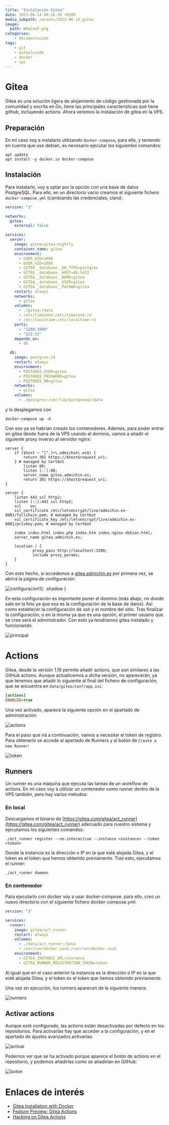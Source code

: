 ```yaml
---
title: "Instalación Gitea"
date: 2023-06-14 08:16:38 +0200
media_subpath: /assets/2023-06-14_gitea
image:
  path: WRaCuwT.png
categories:
    - documentación
tags:
    - git
    - autoalojado
    - docker
    - vps
---
```


# Gitea

Gitea es una solución ligera de alojamiento de código gestionada por la comunidad y escrita en Go, tiene las principales características que tiene github, incluyendo actions. Ahora veremos la instalación de gitea en la VPS.

## Preparación

En mi caso voy a instalarlo  utilizando `docker-compose`, para ello, y teniendo en cuenta que uso debian, es necesario ejecutar los siguientes comandos:

```shell
apt update
apt install -y docker.io docker-compose
```

## Instalación

Para instalarlo, voy a optar por la opción con una base de datos PostgreSQL. Para ello, en un directorio vacío creamos el siguiente fichero `docker-compose.yml` (cambiando las credenciales, claro):

```yaml
version: "3"

networks:
  gitea:
    external: false

services:
  server:
    image: gitea/gitea:nightly
    container_name: gitea
    environment:
      - USER_UID=1000
      - USER_GID=1000
      - GITEA__database__DB_TYPE=postgres
      - GITEA__database__HOST=db:5432
      - GITEA__database__NAME=gitea
      - GITEA__database__USER=gitea
      - GITEA__database__PASSWD=gitea
    restart: always
    networks:
      - gitea
    volumes:
      - ./gitea:/data
      - /etc/timezone:/etc/timezone:ro
      - /etc/localtime:/etc/localtime:ro
    ports:
      - "3200:3000"
      - "222:22"
    depends_on:
      - db

  db:
    image: postgres:14
    restart: always
    environment:
      - POSTGRES_USER=gitea
      - POSTGRES_PASSWORD=gitea
      - POSTGRES_DB=gitea
    networks:
      - gitea
    volumes:
      - ./postgres:/var/lib/postgresql/data
```

y lo desplegamos con

```shell
docker-compose up -d
```

Con eso ya se habrían creado los contenedores. Además, para poder entrar en gitea desde fuera de la VPS usando el dominio, vamos a añadir el siguiente proxy inverso al servidor nginx:

```nginx
server {
    if ($host ~ ^[^.]+\.admichin\.es$) {
        return 301 https://$host$request_uri;
    } # managed by Certbot
        listen 80;
        listen [::]:80;
        server_name gitea.admichin.es;
        return 301 https://$host$request_uri;
}

server {
    listen 443 ssl http2;
    listen [::]:443 ssl http2;
    ssl    on;
    ssl_certificate /etc/letsencrypt/live/admichin.es-0001/fullchain.pem; # managed by Certbot
    ssl_certificate_key /etc/letsencrypt/live/admichin.es-0001/privkey.pem; # managed by Certbot

    index index.html index.php index.htm index.nginx-debian.html;
    server_name gitea.admichin.es;

    location / {
            proxy_pass http://localhost:3200;
            include proxy_params;
    }
}
```

Con esto hecho, si accedemos a [gitea.admichin.es](https://gitea.admichin.es) por primera vez, se abrirá la página de configuración:

![configuracion1](es0cMvq.png){: .shadow }


En esta configuración es importante poner el dominio (más abajo, no donde sale en la foto ya que esa es la configuración de la base de datos). Así como establecer la configuración de ssh y el nombre del sitio. Tras finalizar la configuración, o en la misma ya que es una opción, el primer usuario que se cree será el administrador. Con esto ya tendríamos gitea instalado y funcionando.

![principal](dAKzydC.png)

# Actions

Gitea, desde la versión 1.19 permite añadir actions, que son similares a las GitHub actions. Aunque actualicemos a dicha versión, no aparecerán, ya que tenemos que añadir lo siguiente al final del fichero de configuración, que se encuentra en `data/gitea/conf/app.ini`:

```ini
[actions]
ENABLED=true
```

Una vez activado, aparece la siguiente opción en el apartado de administración:

![actions](OeZEsB5.png)

Para el paso que irá a continuación, vamos a necesitar el  token de registro. Para obtenerlo se accede al apartado de Runners y al botón de `Create a new Runner`:

![token](bpHH3qp.png)

## Runners

Un runner es una máquina que ejecuta las tareas de un workflow de actions. En mi caso voy a utilizar un contenedor como runner dentro de la VPS también, pero hay varios métodos:

### En local

Descargamos el binario de [https://gitea.com/gitea/act_runner](https://gitea.com/gitea/act_runner) adecuado para nuestro sistema y ejecutamos los siguientes comandos:

```shell
./act_runner register --no-interactive --instance <instance> --token <token>
```

Donde la instancia es la dirección o IP en la que esté alojada Gitea, y el token es el token que hemos obtenido previamente. Tras esto, ejecutamos el runner:

```shell
./act_runner daemon
```

### En contenedor

Para ejecutarlo con docker voy a usar docker-compose. para ello, creo un nuevo directorio con el siguiente fichero docker-compose.yml:

```yaml
version: "3"

services:
  runner:
    image: gitea/act_runner
    restart: always
    volumes:
      - ./data/act_runner:/data
      - /var/run/docker.sock:/var/run/docker.sock
    environment:
      - GITEA_INSTANCE_URL=instance
      - GITEA_RUNNER_REGISTRATION_TOKEN=token
```

Al igual que en el caso anterior la instancia es la dirección o IP en la que esté alojada Gitea, y el token es el token que hemos obtenido previamente.

Una vez en ejecución, los runners aparecen de la siguiente manera:

![runners](iN7zF86.png)

## Activar actions

Aunque esté configurado, las actions están desactivadas por defecto en los repositorios. Para activarlas hay que acceder a la configuración, y en el apartado de ajustes avanzados activarlas:

![activar](C9gBaBP.png)

Podemos ver que se ha activado porque aparece el botón de actions en el repositorio, y podemos añadirlas como se añadirían en GitHub:

![boton](DHLtkJY.png)

# Enlaces de interés

- [Gitea Installation with Docker](https://docs.gitea.com/next/installation/install-with-docker)
- [Feature Preview: Gitea Actions](https://blog.gitea.io/2022/12/feature-preview-gitea-actions/)
- [Hacking on Gitea Actions](https://blog.gitea.io/2023/03/hacking-on-gitea-actions/)